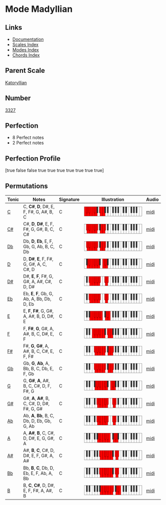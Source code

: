 # Mode Madyllian

## Links

- [Documentation](index.md)
- [Scales Index](Scales.md)
- [Modes Index](Modes.md)
- [Chords Index](Chords.md)

## Parent Scale

[Katoryllian](ScaleKatoryllian.md)

## Number

[3327](https://ianring.com/musictheory/scales/3327)

## Perfection

- 8 Perfect notes
- 2 Perfect notes

## Perfection Profile

[true false false true true true true true true true]

## Permutations

| Tonic | Notes | Signature | Illustration | Audio |
|-------|-------|-----------|--------------|-------|
| [C](ModeCNaturalMadyllian.md) | C, **C#**, **D**, D#, E, F, F#, G, A#, B, C | C | ![CNaturalMadyllian](ModeCNaturalMadyllian.png) | [midi](https://github.com/edipermadi/music/blob/main/docs/ModeCNaturalMadyllian.mid?raw=true) |
| [C#](ModeCSharpMadyllian.md) | C#, **D**, **D#**, E, F, F#, G, G#, B, C, C# | C | ![CSharpMadyllian](ModeCSharpMadyllian.png) | [midi](https://github.com/edipermadi/music/blob/main/docs/ModeCSharpMadyllian.mid?raw=true) |
| [Db](ModeDFlatMadyllian.md) | Db, **D**, **Eb**, E, F, Gb, G, Ab, B, C, Db | C | ![DFlatMadyllian](ModeDFlatMadyllian.png) | [midi](https://github.com/edipermadi/music/blob/main/docs/ModeDFlatMadyllian.mid?raw=true) |
| [D](ModeDNaturalMadyllian.md) | D, **D#**, **E**, F, F#, G, G#, A, C, C#, D | C | ![DNaturalMadyllian](ModeDNaturalMadyllian.png) | [midi](https://github.com/edipermadi/music/blob/main/docs/ModeDNaturalMadyllian.mid?raw=true) |
| [D#](ModeDSharpMadyllian.md) | D#, **E**, **F**, F#, G, G#, A, A#, C#, D, D# | C | ![DSharpMadyllian](ModeDSharpMadyllian.png) | [midi](https://github.com/edipermadi/music/blob/main/docs/ModeDSharpMadyllian.mid?raw=true) |
| [Eb](ModeEFlatMadyllian.md) | Eb, **E**, **F**, Gb, G, Ab, A, Bb, Db, D, Eb | C | ![EFlatMadyllian](ModeEFlatMadyllian.png) | [midi](https://github.com/edipermadi/music/blob/main/docs/ModeEFlatMadyllian.mid?raw=true) |
| [E](ModeENaturalMadyllian.md) | E, **F**, **F#**, G, G#, A, A#, B, D, D#, E | C | ![ENaturalMadyllian](ModeENaturalMadyllian.png) | [midi](https://github.com/edipermadi/music/blob/main/docs/ModeENaturalMadyllian.mid?raw=true) |
| [F](ModeFNaturalMadyllian.md) | F, **F#**, **G**, G#, A, A#, B, C, D#, E, F | C | ![FNaturalMadyllian](ModeFNaturalMadyllian.png) | [midi](https://github.com/edipermadi/music/blob/main/docs/ModeFNaturalMadyllian.mid?raw=true) |
| [F#](ModeFSharpMadyllian.md) | F#, **G**, **G#**, A, A#, B, C, C#, E, F, F# | C | ![FSharpMadyllian](ModeFSharpMadyllian.png) | [midi](https://github.com/edipermadi/music/blob/main/docs/ModeFSharpMadyllian.mid?raw=true) |
| [Gb](ModeGFlatMadyllian.md) | Gb, **G**, **Ab**, A, Bb, B, C, Db, E, F, Gb | C | ![GFlatMadyllian](ModeGFlatMadyllian.png) | [midi](https://github.com/edipermadi/music/blob/main/docs/ModeGFlatMadyllian.mid?raw=true) |
| [G](ModeGNaturalMadyllian.md) | G, **G#**, **A**, A#, B, C, C#, D, F, F#, G | C | ![GNaturalMadyllian](ModeGNaturalMadyllian.png) | [midi](https://github.com/edipermadi/music/blob/main/docs/ModeGNaturalMadyllian.mid?raw=true) |
| [G#](ModeGSharpMadyllian.md) | G#, **A**, **A#**, B, C, C#, D, D#, F#, G, G# | C | ![GSharpMadyllian](ModeGSharpMadyllian.png) | [midi](https://github.com/edipermadi/music/blob/main/docs/ModeGSharpMadyllian.mid?raw=true) |
| [Ab](ModeAFlatMadyllian.md) | Ab, **A**, **Bb**, B, C, Db, D, Eb, Gb, G, Ab | C | ![AFlatMadyllian](ModeAFlatMadyllian.png) | [midi](https://github.com/edipermadi/music/blob/main/docs/ModeAFlatMadyllian.mid?raw=true) |
| [A](ModeANaturalMadyllian.md) | A, **A#**, **B**, C, C#, D, D#, E, G, G#, A | C | ![ANaturalMadyllian](ModeANaturalMadyllian.png) | [midi](https://github.com/edipermadi/music/blob/main/docs/ModeANaturalMadyllian.mid?raw=true) |
| [A#](ModeASharpMadyllian.md) | A#, **B**, **C**, C#, D, D#, E, F, G#, A, A# | C | ![ASharpMadyllian](ModeASharpMadyllian.png) | [midi](https://github.com/edipermadi/music/blob/main/docs/ModeASharpMadyllian.mid?raw=true) |
| [Bb](ModeBFlatMadyllian.md) | Bb, **B**, **C**, Db, D, Eb, E, F, Ab, A, Bb | C | ![BFlatMadyllian](ModeBFlatMadyllian.png) | [midi](https://github.com/edipermadi/music/blob/main/docs/ModeBFlatMadyllian.mid?raw=true) |
| [B](ModeBNaturalMadyllian.md) | B, **C**, **C#**, D, D#, E, F, F#, A, A#, B | C | ![BNaturalMadyllian](ModeBNaturalMadyllian.png) | [midi](https://github.com/edipermadi/music/blob/main/docs/ModeBNaturalMadyllian.mid?raw=true) |
